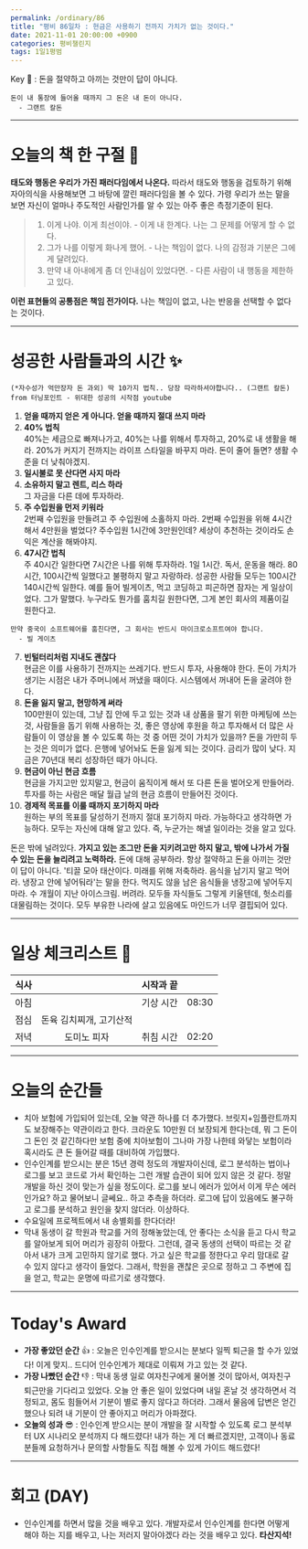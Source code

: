 ```yaml
---
permalink: /ordinary/86
title: "평비 86일차 : 현금은 사용하기 전까지 가치가 없는 것이다."
date: 2021-11-01 20:00:00 +0900
categories: 평비챌린지
tags: 1일1평범
---  
```

Key 🔑 : 돈을 절약하고 아끼는 것만이 답이 아니다.
```
돈이 내 통장에 들어올 때까지 그 돈은 내 돈이 아니다.
  - 그랜트 칼돈
```

---
# 오늘의 책 한 구절 📕
**태도와 행동은 우리가 가진 패러다임에서 나온다.** 따라서 태도와 행동을 검토하기 위해 자아의식을 사용해보면 그 바탕에 깔린 패러다임을 볼 수 있다. 가령 우리가 쓰는 말을 보면 자신이 얼마나 주도적인 사람인가를 알 수 있는 아주 좋은 측정기준이 된다.  
>1. 이게 나야. 이게 최선이야. - 이게 내 한계다. 나는 그 문제를 어떻게 할 수 없다.  
>2. 그가 나를 이렇게 화나게 했어. - 나는 책임이 없다. 나의 감정과 기분은 그에게 달려있다.  
>3. 만약 내 아내에게 좀 더 인내심이 있었다면. - 다른 사람이 내 행동을 제한하고 있다.  

**이런 표현들의 공통점은 책임 전가이다.** 나는 책임이 없고, 나는 반응을 선택할 수 없다는 것이다.

---
# 성공한 사람들과의 시간 ✨
`(*자수성가 억만장자 돈 과외) 딱 10가지 법칙.. 당장 따라하셔야합니다.. (그랜트 칼돈) from 터닝포인트 - 위대한 성공의 시작점 youtube`  
1. **얻을 때까지 얻은 게 아니다. 얻을 때까지 절대 쓰지 마라**    
2. **40% 법칙**  
  40%는 세금으로 빠져나가고, 40%는 나를 위해서 투자하고, 20%로 내 생활을 해라. 20%가 커지기 전까지는 라이프 스타일을 바꾸지 마라. 돈이 줄어 들면? 생활 수준을 더 낮춰야겠지.  
3. **일시불로 못 산다면 사지 마라**  
4. **소유하지 말고 렌트, 리스 하라**  
  그 자금을 다른 데에 투자하라.  
5. **주 수입원을 먼저 키워라**  
  2번째 수입원을 만들려고 주 수입원에 소홀하지 마라. 2번째 수입원을 위해 4시간 해서 4만원을 벌었다? 주수입원 1시간에 3만원인데? 세상이 추천하는 것이라도 손익은 계산을 해봐야지.  
6. **47시간 법칙**  
  주 40시간 일한다면 7시간은 나를 위해 투자하라. 1일 1시간. 독서, 운동을 해라. 80시간, 100시간씩 일했다고 불평하지 말고 자랑하라. 성공한 사람들 모두는 100시간 140시간씩 일한다. 예를 들어 빌게이츠, 먹고 코딩하고 피곤하면 잠자는 게 일상이었다. 그가 말했다. 누구라도 뭔가를 훔치길 원한다면, 그게 본인 회사의 제품이길 원한다고.   
  ```
  만약 중국이 소프트웨어를 훔친다면, 그 회사는 반드시 마이크로소프트여야 합니다.
    - 빌 게이츠
  ```  
7. **빈털터리처럼 지내도 괜찮다**  
  현금은 이를 사용하기 전까지는 쓰레기다. 반드시 투자, 사용해야 한다. 돈이 가치가 생기는 시점은 내가 주머니에서 꺼냈을 때이다. 시스템에서 꺼내어 돈을 굴려야 한다.  
8. **돈을 잃지 말고, 현망하게 써라**  
  100만원이 있는데, 그냥 집 안에 두고 있는 것과 내 상품을 팔기 위한 마케팅에 쓰는 것, 사람들을 돕기 위해 사용하는 것, 좋은 영상에 후원을 하고 투자해서 더 많은 사람들이 이 영상을 볼 수 있도록 하는 것 중 어떤 것이 가치가 있을까? 돈을 가만히 두는 것은 의미가 없다. 은행에 넣어놔도 돈을 잃게 되는 것이다. 금리가 많이 낮다. 지금은 70년대 복리 성장하던 때가 아니다.  
9. **현금이 아닌 현금 흐름**  
  현금을 가지고만 있지말고, 현금이 움직이게 해서 또 다른 돈을 벌어오게 만들어라. 투자를 하는 사람은 매달 월급 날의 현금 흐름이 만들어진 것이다.  
10. **경제적 목표를 이룰 때까지 포기하지 마라**  
  원하는 부의 목표를 달성하기 전까지 절대 포기하지 마라. 가능하다고 생각하면 가능하다. 모두는 자신에 대해 알고 있다. 즉, 누군가는 해낼 일이라는 것을 알고 있다.

돈은 밖에 널려있다. **가지고 있는 조그만 돈을 지키려고만 하지 말고, 밖에 나가서 가질 수 있는 돈을 늘리려고 노력하라.** 돈에 대해 공부하라. 항상 절약하고 돈을 아끼는 것만이 답이 아니다. '티끌 모아 태산이다. 미래를 위해 저축하라. 음식을 남기지 말고 먹어라. 냉장고 안에 넣어둬라'는 말을 한다. 먹지도 않을 남은 음식들을 냉장고에 넣어두지 마라. 수 개월이 지난 아이스크림. 버려라. 모두들 자식들도 그렇게 키울텐데, 헛소리를 대물림하는 것이다. 모두 부유한 나라에 살고 있음에도 마인드가 너무 결핍되어 있다.  

---
# 일상 체크리스트 📃

| 식사 |  | 시작과 끝 |  |
|:----:|:----:|:----:|:----:|
| 아침 |  | 기상 시간 | 08:30 |
| 점심 | 돈육 김치찌개, 고기산적 |  |  |
| 저녁 | 도미노 피자 | 취침 시간 | 02:20 |

---
# 오늘의 순간들
- 치아 보험에 가입되어 있는데, 오늘 약관 하나를 더 추가했다. 브릿지+임플란트까지도 보장해주는 약관이라고 한다. 크라운도 10만원 더 보장되게 한다는데, 뭐 그 돈이 그 돈인 것 같긴하다만 보험 중에 치아보험이 그나마 가장 나한테 와닿는 보험이라 혹시라도 큰 돈 들어갈 때를 대비하여 가입했다.
- 인수인계를 받으시는 분은 15년 경력 정도의 개발자이신데, 로그 분석하는 법이나 로그를 보고 코드로 가서 확인하는 그런 개발 습관이 되어 있지 않은 것 같다. 정말 개발을 하신 것이 맞는가 싶을 정도이다. 로그를 보니 에러가 있어서 이게 무슨 에러인가요? 하고 물어보니 글쎄요.. 하고 추측을 하더라. 로그에 답이 있음에도 불구하고 로그를 분석하고 원인을 찾지 않더라. 이상하다.  
- 수요일에 프로젝트에서 내 송별회를 한다더라!  
- 막내 동생이 갈 학원과 학교를 거의 정해놓았는데, 안 좋다는 소식을 듣고 다시 학교를 알아보게 되어 머리가 굉장히 아팠다. 그런데, 결국 동생의 선택이 따르는 것 같아서 내가 크게 고민하지 않기로 했다. 가고 싶은 학교를 정한다고 우리 맘대로 갈 수 있지 않다고 생각이 들었다. 그래서, 학원을 괜찮은 곳으로 정하고 그 주변에 집을 얻고, 학교는 운명에 따르기로 생각했다.  

---
# Today's Award
- **가장 좋았던 순간** 👍 : 오늘은 인수인계를 받으시는 분보다 일찍 퇴근을 할 수가 있었다! 이게 맞지.. 드디어 인수인계가 제대로 이뤄져 가고 있는 것 같다.
- **가장 나빴던 순간** 👎 : 막내 동생 일로 여자친구에게 물어볼 것이 많아서, 여자친구 퇴근만을 기다리고 있었다. 오늘 안 좋은 일이 있었다며 내일 혼날 것 생각하면서 걱정되고, 몸도 힘들어서 기분이 별로 좋지 않다고 하더라. 그래서 물음에 답변은 얻긴 했으나 되려 내 기분이 안 좋아지고 머리가 아파졌다.  
- **오늘의 성과** 😎 : 인수인계 받으시는 분이 개발을 잘 시작할 수 있도록 로그 분석부터 UX 시나리오 분석까지 다 해드렸다! 내가 하는 게 더 빠르겠지만, 고객이나 동료 분들께 요청하거나 문의할 사항들도 직접 해볼 수 있게 가이드 해드렸다!  

---
# 회고 (DAY)
- 인수인계를 하면서 많을 것을 배우고 있다. 개발자로서 인수인계를 한다면 어떻게 해야 하는 지를 배우고, 나는 저러지 말아야겠다 라는 것을 배우고 있다. **타산지석!**